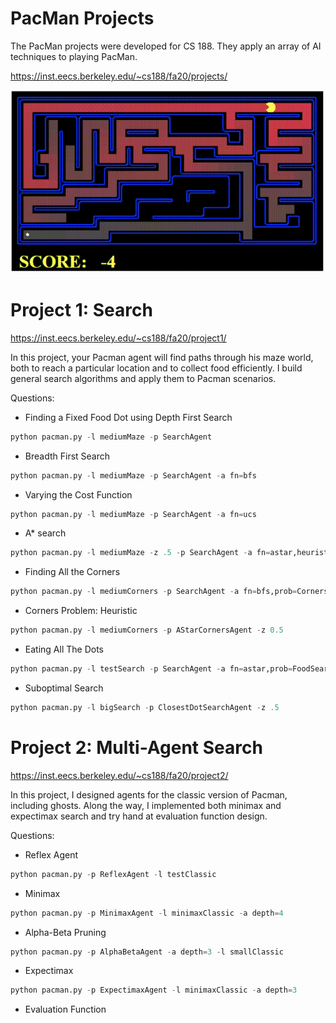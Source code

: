 # PacMan Projects
The PacMan projects were developed for CS 188. They apply an array of AI techniques to playing PacMan.

https://inst.eecs.berkeley.edu/~cs188/fa20/projects/

![Alt Text](https://github.com/cheretka/PacMan_Projects/blob/master/CS188%20Pacman%202021-06-18%2014-05-43.gif)

# Project 1: Search
https://inst.eecs.berkeley.edu/~cs188/fa20/project1/

In this project, your Pacman agent will find paths through his maze world, both to reach a particular location and to collect food efficiently. I build general search algorithms and apply them to Pacman scenarios.

Questions:
  - Finding a Fixed Food Dot using Depth First Search
```python
python pacman.py -l mediumMaze -p SearchAgent
```
  - Breadth First Search
```python
python pacman.py -l mediumMaze -p SearchAgent -a fn=bfs
```
  - Varying the Cost Function
```python
python pacman.py -l mediumMaze -p SearchAgent -a fn=ucs
```
  - A* search
```python
python pacman.py -l mediumMaze -z .5 -p SearchAgent -a fn=astar,heuristic=manhattanHeuristic
```
  - Finding All the Corners
```python
python pacman.py -l mediumCorners -p SearchAgent -a fn=bfs,prob=CornersProblem
```
  - Corners Problem: Heuristic
```python
python pacman.py -l mediumCorners -p AStarCornersAgent -z 0.5
```
  - Eating All The Dots
```python
python pacman.py -l testSearch -p SearchAgent -a fn=astar,prob=FoodSearchProblem,heuristic=foodHeuristic
```
  - Suboptimal Search
```python
python pacman.py -l bigSearch -p ClosestDotSearchAgent -z .5
```

# Project 2: Multi-Agent Search
https://inst.eecs.berkeley.edu/~cs188/fa20/project2/

In this project, I designed agents for the classic version of Pacman, including ghosts. Along the way, I implemented both minimax and expectimax search and try hand at evaluation function design.

Questions:
  - Reflex Agent
```python
python pacman.py -p ReflexAgent -l testClassic
```
  - Minimax
```python
python pacman.py -p MinimaxAgent -l minimaxClassic -a depth=4
```
  - Alpha-Beta Pruning
```python
python pacman.py -p AlphaBetaAgent -a depth=3 -l smallClassic
```
  - Expectimax
```python
python pacman.py -p ExpectimaxAgent -l minimaxClassic -a depth=3
```
  - Evaluation Function
